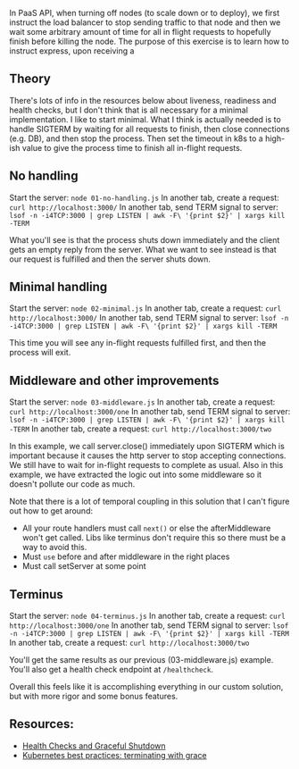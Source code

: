 In PaaS API, when turning off nodes (to scale down or to deploy), we first instruct the load balancer to stop sending traffic to that node and then we wait some arbitrary amount of time for all in flight requests to hopefully finish before killing the node. The purpose of this exercise is to learn how to instruct express, upon receiving a

## Theory

There's lots of info in the resources below about liveness, readiness and health checks, but I don't think that is all necessary for a minimal implementation. I like to start
minimal. What I think is actually needed is to handle SIGTERM by waiting for all requests to finish, then close connections (e.g. DB), and then stop the process. Then set
the timeout in k8s to a high-ish value to give the process time to finish all in-flight requests.

## No handling

Start the server: `node 01-no-handling.js`
In another tab, create a request: `curl http://localhost:3000/`
In another tab, send TERM signal to server: `lsof -n -i4TCP:3000 | grep LISTEN | awk -F\ '{print $2}' | xargs kill -TERM`

What you'll see is that the process shuts down immediately and the client gets an empty reply from the server. What we want to see instead is that our request is fulfilled
and then the server shuts down.

## Minimal handling

Start the server: `node 02-minimal.js`
In another tab, create a request: `curl http://localhost:3000/`
In another tab, send TERM signal to server: `lsof -n -i4TCP:3000 | grep LISTEN | awk -F\ '{print $2}' | xargs kill -TERM`

This time you will see any in-flight requests fulfilled first, and then the process will exit.

## Middleware and other improvements

Start the server: `node 03-middleware.js`
In another tab, create a request: `curl http://localhost:3000/one`
In another tab, send TERM signal to server: `lsof -n -i4TCP:3000 | grep LISTEN | awk -F\ '{print $2}' | xargs kill -TERM`
In another tab, create a request: `curl http://localhost:3000/two`

In this example, we call server.close() immediately upon SIGTERM which is important because it causes the http server to stop accepting connections.
We still have to wait for in-flight requests to complete as usual.
Also in this example, we have extracted the logic out into some middleware so it doesn't pollute our code as much.

Note that there is a lot of temporal coupling in this solution that I can't figure out how to get around:

- All your route handlers must call `next()` or else the afterMiddleware won't get called. Libs like terminus don't require this
  so there must be a way to avoid this.
- Must `use` before and after middleware in the right places
- Must call setServer at some point

## Terminus

Start the server: `node 04-terminus.js`
In another tab, create a request: `curl http://localhost:3000/one`
In another tab, send TERM signal to server: `lsof -n -i4TCP:3000 | grep LISTEN | awk -F\ '{print $2}' | xargs kill -TERM`
In another tab, create a request: `curl http://localhost:3000/two`

You'll get the same results as our previous (03-middleware.js) example. You'll also get a health check endpoint at `/healthcheck`.

Overall this feels like it is accomplishing everything in our custom solution, but with more rigor and some bonus features.

## Resources:

- [Health Checks and Graceful Shutdown](https://expressjs.com/en/advanced/healthcheck-graceful-shutdown.html)
- [Kubernetes best practices: terminating with grace](https://cloud.google.com/blog/products/containers-kubernetes/kubernetes-best-practices-terminating-with-grace)
